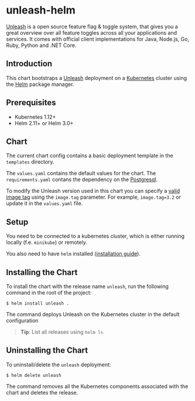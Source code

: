 # unleash-helm

[Unleash](https://github.com/Unleash/unleash) is a open source feature flag & toggle system, that gives you a great overview over all feature toggles across all your applications and services. It comes with official client implementations for Java, Node.js, Go, Ruby, Python and .NET Core.

## Introduction

This chart bootstraps a [Unleash](https://github.com/Unleash/unleash) deployment on a [Kubernetes](http://kubernetes.io) cluster using the [Helm](https://helm.sh) package manager.

## Prerequisites

- Kubernetes 1.12+
- Helm 2.11+ or Helm 3.0+

## Chart

The current chart config contains a basic deployment template in the `templates` directory. 

The `values.yaml` contains the default values for the chart.
The `requirements.yaml` contans the dependency on the [Postgresql](https://github.com/bitnami/charts/tree/master/bitnami/postgresql).

To modify the Unleash version used in this chart you can specify a [valid image tag](https://hub.docker.com/r/unleashorg/unleash-server/tags/) using the `image.tag` parameter. For example, `image.tag=3.2` or update it in the `values.yaml` file.

## Setup

You need to be connected to a kubernetes cluster, which is either running locally (f.e. `minikube`) or remotely.

You also need to have `helm` installed ([installation guide](https://helm.sh/docs/intro/install/)).

## Installing the Chart
To install the chart with the release name `unleash`, run the following command in the root of the project:

```console
$ helm install unleash .
```

The command deploys Unleash on the Kubernetes cluster in the default configuration

> **Tip**: List all releases using `helm ls`

## Uninstalling the Chart

To uninstall/delete the `unleash` deployment:

```console
$ helm delete unleash
```

The command removes all the Kubernetes components associated with the chart and deletes the release.
